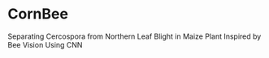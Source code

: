 # CornBee
Separating Cercospora from Northern Leaf Blight in Maize Plant Inspired by Bee Vision Using CNN 

